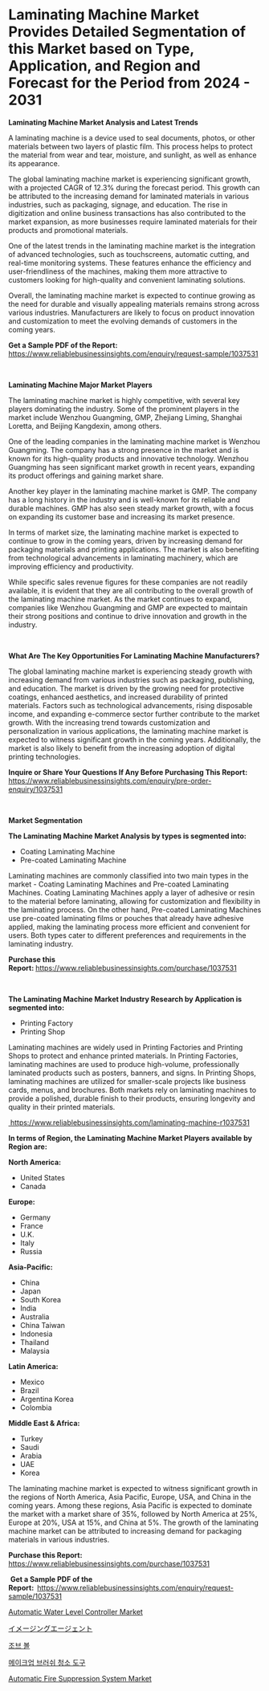 <p><h1>Laminating Machine Market Provides Detailed Segmentation of this Market based on Type, Application, and Region and Forecast for the Period from 2024 - 2031</h1></p><p><strong>Laminating Machine Market Analysis and Latest Trends</strong></p>
<p><p>A laminating machine is a device used to seal documents, photos, or other materials between two layers of plastic film. This process helps to protect the material from wear and tear, moisture, and sunlight, as well as enhance its appearance.</p><p>The global laminating machine market is experiencing significant growth, with a projected CAGR of 12.3% during the forecast period. This growth can be attributed to the increasing demand for laminated materials in various industries, such as packaging, signage, and education. The rise in digitization and online business transactions has also contributed to the market expansion, as more businesses require laminated materials for their products and promotional materials.</p><p>One of the latest trends in the laminating machine market is the integration of advanced technologies, such as touchscreens, automatic cutting, and real-time monitoring systems. These features enhance the efficiency and user-friendliness of the machines, making them more attractive to customers looking for high-quality and convenient laminating solutions.</p><p>Overall, the laminating machine market is expected to continue growing as the need for durable and visually appealing materials remains strong across various industries. Manufacturers are likely to focus on product innovation and customization to meet the evolving demands of customers in the coming years.</p></p>
<p><strong>Get a Sample PDF of the Report:&nbsp;</strong> <a href="https://www.reliablebusinessinsights.com/enquiry/request-sample/1037531">https://www.reliablebusinessinsights.com/enquiry/request-sample/1037531</a></p>
<p>&nbsp;</p>
<p><strong>Laminating Machine Major Market Players</strong></p>
<p><p>The laminating machine market is highly competitive, with several key players dominating the industry. Some of the prominent players in the market include Wenzhou Guangming, GMP, Zhejiang Liming, Shanghai Loretta, and Beijing Kangdexin, among others.</p><p>One of the leading companies in the laminating machine market is Wenzhou Guangming. The company has a strong presence in the market and is known for its high-quality products and innovative technology. Wenzhou Guangming has seen significant market growth in recent years, expanding its product offerings and gaining market share.</p><p>Another key player in the laminating machine market is GMP. The company has a long history in the industry and is well-known for its reliable and durable machines. GMP has also seen steady market growth, with a focus on expanding its customer base and increasing its market presence.</p><p>In terms of market size, the laminating machine market is expected to continue to grow in the coming years, driven by increasing demand for packaging materials and printing applications. The market is also benefiting from technological advancements in laminating machinery, which are improving efficiency and productivity.</p><p>While specific sales revenue figures for these companies are not readily available, it is evident that they are all contributing to the overall growth of the laminating machine market. As the market continues to expand, companies like Wenzhou Guangming and GMP are expected to maintain their strong positions and continue to drive innovation and growth in the industry.</p></p>
<p>&nbsp;</p>
<p><strong>What Are The Key Opportunities For Laminating Machine Manufacturers?</strong></p>
<p><p>The global laminating machine market is experiencing steady growth with increasing demand from various industries such as packaging, publishing, and education. The market is driven by the growing need for protective coatings, enhanced aesthetics, and increased durability of printed materials. Factors such as technological advancements, rising disposable income, and expanding e-commerce sector further contribute to the market growth. With the increasing trend towards customization and personalization in various applications, the laminating machine market is expected to witness significant growth in the coming years. Additionally, the market is also likely to benefit from the increasing adoption of digital printing technologies.</p></p>
<p><strong>Inquire or Share Your Questions If Any Before Purchasing This Report:</strong> <a href="https://www.reliablebusinessinsights.com/enquiry/pre-order-enquiry/1037531">https://www.reliablebusinessinsights.com/enquiry/pre-order-enquiry/1037531</a></p>
<p>&nbsp;</p>
<p><strong>Market Segmentation</strong></p>
<p><strong>The Laminating Machine Market Analysis by types is segmented into:</strong></p>
<p><ul><li>Coating Laminating Machine</li><li>Pre-coated Laminating Machine</li></ul></p>
<p><p>Laminating machines are commonly classified into two main types in the market - Coating Laminating Machines and Pre-coated Laminating Machines. Coating Laminating Machines apply a layer of adhesive or resin to the material before laminating, allowing for customization and flexibility in the laminating process. On the other hand, Pre-coated Laminating Machines use pre-coated laminating films or pouches that already have adhesive applied, making the laminating process more efficient and convenient for users. Both types cater to different preferences and requirements in the laminating industry.</p></p>
<p><strong>Purchase this Report:&nbsp;</strong><a href="https://www.reliablebusinessinsights.com/purchase/1037531">https://www.reliablebusinessinsights.com/purchase/1037531</a></p>
<p>&nbsp;</p>
<p><strong>The Laminating Machine Market Industry Research by Application is segmented into:</strong></p>
<p><ul><li>Printing Factory</li><li>Printing Shop</li></ul></p>
<p><p>Laminating machines are widely used in Printing Factories and Printing Shops to protect and enhance printed materials. In Printing Factories, laminating machines are used to produce high-volume, professionally laminated products such as posters, banners, and signs. In Printing Shops, laminating machines are utilized for smaller-scale projects like business cards, menus, and brochures. Both markets rely on laminating machines to provide a polished, durable finish to their products, ensuring longevity and quality in their printed materials.</p></p>
<p><a href="https://www.reliablebusinessinsights.com/laminating-machine-r1037531">&nbsp;https://www.reliablebusinessinsights.com/laminating-machine-r1037531</a></p>
<p><strong>In terms of Region, the Laminating Machine Market Players available by Region are:</strong></p>
<p>
    <p> <strong> North America: </strong>
        <ul>
            <li>United States</li>
            <li>Canada</li>
        </ul>
        </p> 
    <p> <strong> Europe: </strong>
        <ul>
            <li>Germany</li>
            <li>France</li>
            <li>U.K.</li>
            <li>Italy</li>
            <li>Russia</li>
        </ul>
        </p> 
    <p> <strong> Asia-Pacific: </strong>
        <ul>
            <li>China</li>
            <li>Japan</li>
            <li>South Korea</li>
            <li>India</li>
            <li>Australia</li>
            <li>China Taiwan</li>
            <li>Indonesia</li>
            <li>Thailand</li>
            <li>Malaysia</li>
        </ul>
        </p> 
    <p> <strong> Latin America: </strong>
        <ul>
            <li>Mexico</li>
            <li>Brazil</li>
            <li>Argentina Korea</li>
            <li>Colombia</li>
        </ul>
        </p> 
    <p> <strong> Middle East & Africa: </strong>
        <ul>
            <li>Turkey</li>
            <li>Saudi</li>
            <li>Arabia</li>
            <li>UAE</li>
            <li>Korea</li>
        </ul>
    </p>
    </p>
<p><p>The laminating machine market is expected to witness significant growth in the regions of North America, Asia Pacific, Europe, USA, and China in the coming years. Among these regions, Asia Pacific is expected to dominate the market with a market share of 35%, followed by North America at 25%, Europe at 20%, USA at 15%, and China at 5%. The growth of the laminating machine market can be attributed to increasing demand for packaging materials in various industries.</p></p>
<p><strong>Purchase this Report: </strong><a href="https://www.reliablebusinessinsights.com/purchase/1037531">https://www.reliablebusinessinsights.com/purchase/1037531</a></p>
<p>&nbsp;<strong>Get a Sample PDF of the Report:&nbsp;&nbsp;</strong><a href="https://www.reliablebusinessinsights.com/enquiry/request-sample/1037531">https://www.reliablebusinessinsights.com/enquiry/request-sample/1037531</a></p>
<p><strong></strong></p>
<p><p><a href="https://github.com/sosoelmasry38/Market-Research-Report-List-1/blob/main/automatic-water-level-controller-market.md">Automatic Water Level Controller Market</a></p><p><a href="https://github.com/FredaJerde/Market-Research-Report-List-1/blob/main/2689083155959.md">イメージングエージェント</a></p><p><a href="https://github.com/msujons1512/Market-Research-Report-List-1/blob/main/6840544166617.md">조브 볼</a></p><p><a href="https://github.com/amuji413411/Market-Research-Report-List-1/blob/main/3011404166618.md">메이크업 브러쉬 청소 도구</a></p><p><a href="https://github.com/khkjaxbn36/Market-Research-Report-List-1/blob/main/automatic-fire-suppression-system-market.md">Automatic Fire Suppression System Market</a></p></p>